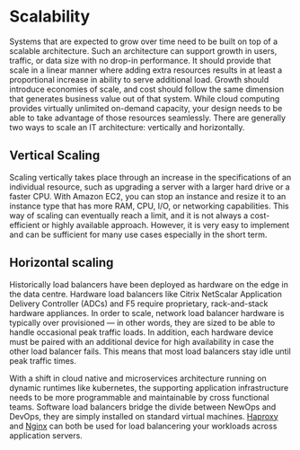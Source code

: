 # Scalability

Systems that are expected to grow over time need to be built on top of a scalable architecture. Such an architecture can support growth in users, traffic, or data size with no drop-in performance. It should provide that scale in a linear manner where adding extra resources results in at least a proportional increase in ability to serve additional load. Growth should introduce economies of scale, and cost should follow the same dimension that generates business value out of that system. While cloud computing provides virtually unlimited on-demand capacity, your design needs to be able to take advantage of those resources seamlessly. There are generally two ways to scale an IT architecture: vertically and horizontally.

## Vertical Scaling

Scaling vertically takes place through an increase in the specifications of an individual resource, such as upgrading a server with a larger hard drive or a faster CPU. With Amazon EC2, you can stop an instance and resize it to an instance type that has more
RAM, CPU, I/O, or networking capabilities. This way of scaling can eventually reach a limit, and it is not always a cost-efficient or highly available approach. However, it is very easy to implement and can be sufficient for many use cases especially in the short term.

## Horizontal scaling

Historically load balancers have been deployed as hardware on the edge in the data centre. Hardware load balancers like Citrix NetScalar Application Delivery Controller (ADCs) and F5 require proprietary, rack-and-stack hardware appliances. In order to scale, network load balancer hardware is typically over provisioned — in other words, they are sized to be able to handle occasional peak traffic loads. In addition, each hardware device must be paired with an additional device for high availability in case the other load balancer fails. This means that most load balancers stay idle until peak traffic times.

With a shift in cloud native and microservices architecture running on dynamic runtimes like kubernetes, the supporting application infrastructure needs to be more programmable and maintainable by cross functional teams. Software load balancers bridge the divide between NewOps and DevOps, they are simply installed on standard virtual machines. [Haproxy](./Haproxy.md) and [Nginx](./Nginx.md) can both be used for load balancering your workloads across application servers.